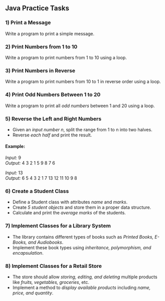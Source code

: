## Java Practice Tasks

### 1) Print a Message  
Write a program to print a simple message.

### 2) Print Numbers from 1 to 10  
Write a program to print numbers from 1 to 10 using a loop.

### 3) Print Numbers in Reverse  
Write a program to print numbers from 10 to 1 in reverse order using a loop.

### 4) Print Odd Numbers Between 1 to 20  
Write a program to print all *odd numbers* between 1 and 20 using a loop.

### 5) Reverse the Left and Right Numbers  
- Given an *input number n*, split the range from 1 to n into two halves.  
- Reverse *each half* and print the result.  

#### Example:
*Input:* 9  
*Output:* 4 3 2 1 5 9 8 7 6  

*Input:* 13  
*Output:* 6 5 4 3 2 1 7 13 12 11 10 9 8

### 6) Create a Student Class  
- Define a Student class with attributes *name* and *marks*.  
- Create *5 student objects* and store them in a proper data structure.  
- Calculate and print the *average marks* of the students.

### 7) Implement Classes for a Library System  
- The library contains different types of books such as *Printed Books, E-Books, and Audiobooks*.  
- Implement these book types using *inheritance, polymorphism, and encapsulation*.

### 8) Implement Classes for a Retail Store  
- The store should allow *storing, editing, and deleting* multiple products like *fruits, vegetables, groceries*, etc.  
- Implement a method to *display available products* including *name, price, and quantity*.
